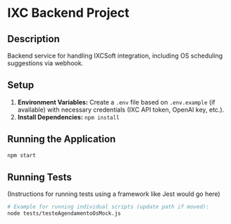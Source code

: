 # IXC Backend Project

## Description

Backend service for handling IXCSoft integration, including OS scheduling suggestions via webhook.

## Setup

1.  **Environment Variables:** Create a `.env` file based on `.env.example` (if available) with necessary credentials (IXC API token, OpenAI key, etc.).
2.  **Install Dependencies:** `npm install`

## Running the Application

```bash
npm start
```

## Running Tests

(Instructions for running tests using a framework like Jest would go here)

```bash
# Example for running individual scripts (update path if moved):
node tests/testeAgendamentoOsMock.js 
```
